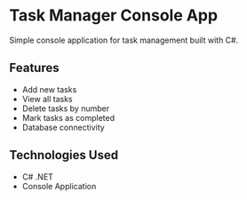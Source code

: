 # Task Manager Console App

Simple console application for task management built with C#.

## Features
- Add new tasks
- View all tasks  
- Delete tasks by number
- Mark tasks as completed
- Database connectivity

## Technologies Used
- C# .NET
- Console Application

